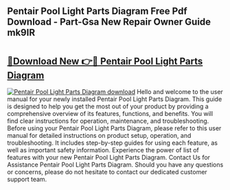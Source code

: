## Pentair Pool Light Parts Diagram Free Pdf Download - Part-Gsa New Repair Owner Guide mk9IR

# <h2><a href="http://dfmo9co.blite.top/?on=Pentair+Pool+Light+Parts+Diagram">🔗Download New 👉🔴 Pentair Pool Light Parts Diagram</a></h2>

[![Pentair Pool Light Parts Diagram download](https://i.imgur.com/lujVjoI.png)](http://dfmo9co.blite.top/?on=Pentair+Pool+Light+Parts+Diagram)
Hello and welcome to the user manual for your newly installed Pentair Pool Light Parts Diagram. This guide is designed to help you get the most out of your product by providing a comprehensive overview of its features, functions, and benefits. You will find clear instructions for operation, maintenance, and troubleshooting. Before using your Pentair Pool Light Parts Diagram, please refer to this user manual for detailed instructions on product setup, operation, and troubleshooting. It includes step-by-step guides for using each feature, as well as important safety information. Experience the power of list of features with your new Pentair Pool Light Parts Diagram. Contact Us for Assistance Pentair Pool Light Parts Diagram. Should you have any questions or concerns, please do not hesitate to contact our dedicated customer support team.
